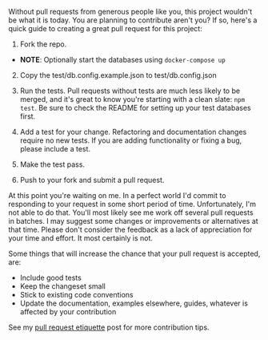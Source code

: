 Without pull requests from generous people like you, this project
wouldn't be what it is today. You are planning to contribute aren't you?
If so, here's a quick guide to creating a great pull request for
this project:

1. Fork the repo.
  * **NOTE**: Optionally start the databases using `docker-compose up`

2. Copy the test/db.config.example.json to test/db.config.json

3. Run the tests. Pull requests without tests are much less likely to be
merged, and it's great to know you're starting with a clean slate: `npm test`.
Be sure to check the README for setting up your test databases first.

4. Add a test for your change. Refactoring and documentation changes
require no new tests. If you are adding functionality or fixing a bug,
please include a test.

5. Make the test pass.

6. Push to your fork and submit a pull request.

At this point you're waiting on me. In a perfect world I'd commit to
responding to your request in some short period of time. Unfortunately,
I'm not able to do that. You'll most likely see me work off several pull
requests in batches. I may suggest some changes or improvements or alternatives
at that time. Please don't consider the feedback as a lack of
appreciation for your time and effort. It most certainly is not.

Some things that will increase the chance that your pull request is accepted,
are:

* Include good tests
* Keep the changeset small
* Stick to existing code conventions
* Update the documentation, examples elsewhere, guides,
  whatever is affected by your contribution

See my [pull request etiquette](http://kunkle.org/blog/2013/07/10/pull-request-etiquette/)
post for more contribution tips.
